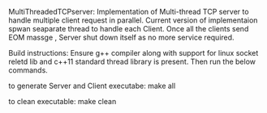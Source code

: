 

MultiThreadedTCPserver: 
Implementation of Multi-thread TCP server to handle multiple client request in parallel. Current version of implementaion spwan seaparate thread to handle each Client. Once all the clients send EOM massge , Server shut down itself as no more service required.

Build instructions:
Ensure g++ compiler along with support for linux socket reletd lib and c++11 standard thread library is present. Then run the below commands.

to generate Server and Client executabe: make all

to clean executable: make clean
